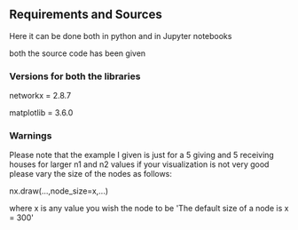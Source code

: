 ## Requirements and Sources
Here it can be done both in python
and in Jupyter notebooks

both the source code has been given

### Versions for both the libraries

networkx = 2.8.7

matplotlib = 3.6.0

### Warnings

Please note that the example I given is just for a 5 giving and 5 receiving houses
for larger n1 and n2 values
if your visualization is not very good please vary the size of the nodes as follows:

nx.draw(...,node_size=x,...)

where x is any value you wish the node to be
'The default size of a node is x = 300'
